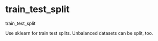 # train_test_split

train_test_split

Use sklearn for train test splits. Unbalanced datasets can be split, too.
